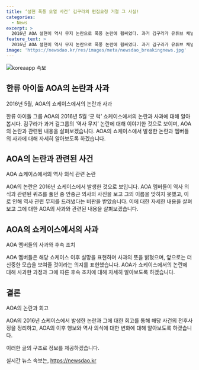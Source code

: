 ```yaml
---
title: ‘설현 폭풍 오열 사건’ 김구라의 편집요청 거절 그 사실!
categories:
  - News
excerpt: >
  2016년 AOA 설현이 역사 무지 논란으로 폭풍 논란에 휩싸였다. 과거 김구라가 유튜브 채널 그리구라에서 해당 논란에 대해 이야기하며 화제를 모았다. 설현과 지민이 역사 관련 퀴즈를 틀리고 논란이 일자, AOA는 비판을 받았고 설현은 눈물을 보이며 사과했다. 이에 대한 김구라의 발언이 사람들의 관심을 끌고 있다.
feature_text: >
  2016년 AOA 설현이 역사 무지 논란으로 폭풍 논란에 휩싸였다. 과거 김구라가 유튜브 채널 그리구라에서 해당 논란에 대해 이야기하며 화제를 모았다. 설현과 지민이 역사 관련 퀴즈를 틀리고 논란이 일자, AOA는 비판을 받았고 설현은 눈물을 보이며 사과했다. 이에 대한 김구라의 발언이 사람들의 관심을 끌고 있다.
image: 'https://newsdao.kr/res/images/meta/newsdao_breakingnews.jpg'
---
```


<p><img src="https://newsdao.kr/res/images/meta/newsdao_breakingnews.jpg" alt="koreaapp 속보" /></p>

<h2 data-ke-size="size26">한류 아이돌 AOA의 논란과 사과</h2>

<p data-ke-size="size16">2016년 5월, AOA의 쇼케이스에서의 논란과 사과</p>

<p>한류 아이돌 그룹 AOA의 2016년 5월 ‘굿 럭’ 쇼케이스에서의 논란과 사과에 대해 알아봅시다. 김구라가 과거 걸그룹의 ‘역사 무지’ 논란에 대해 이야기한 것으로 보이며, AOA의 논란과 관련된 내용을 살펴보겠습니다. AOA의 쇼케이스에서 발생한 논란과 멤버들의 사과에 대해 자세히 알아보도록 하겠습니다. </p>

<h2 data-ke-size="size26">AOA의 논란과 관련된 사건</h2>

<p data-ke-size="size16">AOA 쇼케이스에서의 역사 의식 관련 논란</p>

<p>AOA의 논란은 2016년 쇼케이스에서 발생한 것으로 보입니다. AOA 멤버들이 역사 의식과 관련된 퀴즈를 풀던 중 안중근 의사의 사진을 보고 그의 이름을 맞히지 못했고, 이로 인해 역사 관련 무지를 드러냈다는 비판을 받았습니다. 이에 대한 자세한 내용을 살펴보고 그에 대한 AOA의 사과와 관련된 내용을 살펴보겠습니다.</p>

<h2 data-ke-size="size26">AOA의 쇼케이스에서의 사과</h2>

<p data-ke-size="size16">AOA 멤버들의 사과와 후속 조치</p>

<p>AOA 멤버들은 해당 쇼케이스 이후 실망을 표현하며 사과의 뜻을 밝혔으며, 앞으로는 더 신중한 모습을 보여줄 것이라는 의지를 표현했습니다. AOA가 쇼케이스에서의 논란에 대해 사과한 과정과 그에 따른 후속 조치에 대해 자세히 알아보도록 하겠습니다.</p>

<h2 data-ke-size="size26">결론</h2>

<p data-ke-size="size16">AOA의 논란과 회고</p>

<p>AOA의 2016년 쇼케이스에서 발생한 논란과 그에 대한 회고를 통해 해당 사건의 전후사정을 정리하고, AOA의 이후 행보와 역사 의식에 대한 변화에 대해 알아보도록 하겠습니다.</p>

<p>이러한 글의 구조로 정보를 제공하겠습니다.</p>
실시간 뉴스 속보는, <a href="https://newsdao.kr" rel="dofollow">https://newsdao.kr</a>


